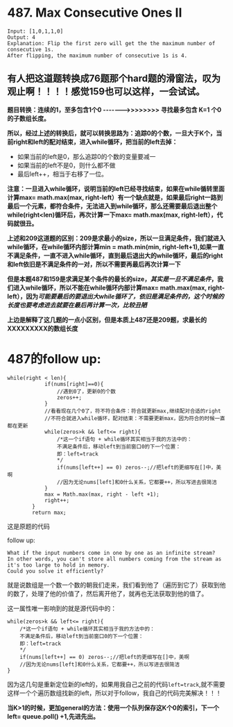 # 487. Max Consecutive Ones II
```
Input: [1,0,1,1,0]
Output: 4
Explanation: Flip the first zero will get the the maximum number of consecutive 1s.
After flipping, the maximum number of consecutive 1s is 4.
```

## 有人把这道题转换成76题那个hard题的滑窗法，叹为观止啊！！！！感觉159也可以这样，一会试试。

**题目转换：连续的1，至多包含1个0 ------->>>>>>>> 寻找最多包含 K=1 个0的子数组长度。**

**所以，经过上述的转换后，就可以转换思路为：追踪0的个数，一旦大于K个，当前right和left的配对结束，进入while循环，把当前的left去掉：**
* 如果当前的left是0，那么追踪0的个数的变量要减一
* 如果当前的left不是0，则什么都不做
* 最后left++，相当于右移了一位。

**注意：一旦进入while循环，说明当前的left已经寻找结束，如果在while循转里面计算max= math.max(max, right-left）有一个缺点就是，如果最后right一路到最后一个元素，都符合条件，无法进入到while循环，那么还需要最后退出整个while(right<len)循环后，再次计算一下max= math.max(max, right-left），代码就很丑。**

**上述和209这道题的区别：209是求最小的size，所以一旦满足条件，我们就进入while循环，在while循环内部计算min = math.min(min, right-left+1),如果一直不满足条件，一直不进入while循环，直到最后退出大的while循环，最后的right和left依旧是不满足条件的一对，所以不需要再最后再次计算一下**

**但是本题487和159是求满足某个条件的最长的size，*其实是一旦不满足条件*，我们进入while循环，所以不能在while循环内部计算max= math.max(max, right-left），因为*可能要最后的要退出大while循环了，依旧是满足条件的，这个时候的长度也要考虑进去就要在最后再计算一次，比较丑陋***

**上边是解释了这几题的一点小区别，但是本质上487还是209题，求最长的XXXXXXXXX的数组长度**

# 487的follow up:
```
while(right < len){
            if(nums[right]==0){
                //遇到0了，更新0的个数
                zeros++;
            }
            //看看现在几个0了，符不符合条件：符合就更新max,继续配对合适的right
            //不符合就进入while循环，配对结束：不需要更新max，因为符合的时候一直都在更新
            while(zeros>k && left<= right){
                /*这一个if语句 + while循环其实相当于我的方法中的：
                不满足条件后，移动left到当前窗口0的下一个位置：
                即：left=track
                */
                if(nums[left++] == 0) zeros--;//把left的更细写在[]中，美啊
                //因为无论nums[left]和0什么关系，它都要++，所以写进去很简洁
            }
            max = Math.max(max, right - left +1);
            right++;   
        }
        return max;
```
这是原题的代码

follow up: 
```
What if the input numbers come in one by one as an infinite stream?   
In other words, you can't store all numbers coming from the stream as it's too large to hold in memory.   
Could you solve it efficiently?
```
就是说数组是一个数一个数的朝我们走来，我们看到他了（遍历到它了）获取到他的数了，处理了他的价值了，然后离开他了，就再也无法获取到他的值了。

这一属性唯一影响到的就是源代码中的：
```
while(zeros>k && left<= right){
    /*这一个if语句 + while循环其实相当于我的方法中的：
    不满足条件后，移动left到当前窗口0的下一个位置：
    即：left=track
    */
    if(nums[left++] == 0) zeros--;//把left的更细写在[]中，美啊
    //因为无论nums[left]和0什么关系，它都要++，所以写进去很简洁
}
```
因为这几句是重新定位新的left的，如果用我自己之前的代码```left=track```,就不需要这样一个个遍历数组找新的left，所以对于follow，我自己的代码完美解决！！！

**当K>1的时候，更加general的方法：使用一个队列保存这K个0的索引，下一个left= queue.poll() +1,先进先出。**
